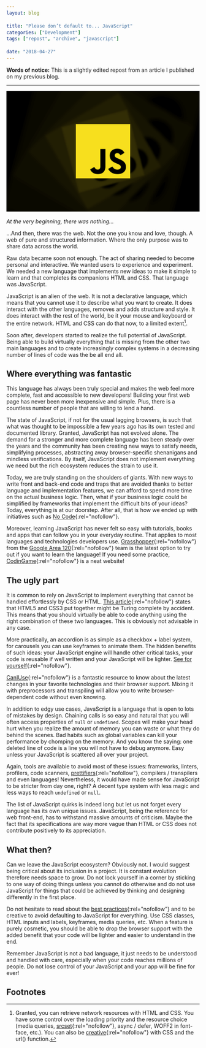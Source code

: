 ```yaml
---
layout: blog

title: "Please don’t default to... JavaScript"
categories: ["Development"]
tags: ["repost", "archive", "javascript"]

date: "2018-04-27"
---
```


**Words of notice:** This is a slightly edited repost from an article I published on my previous blog.

***

![The official jQuery Logo](/assets/img/posts/20180427/header.png)

_At the very beginning, there was nothing..._

...And then, there was the web. Not the one you know and love, though. A web of pure and structured information. Where
the only purpose was to share data across the world.

Raw data became soon not enough. The act of sharing needed to become personal and interactive. We wanted users to
experience and experiment. We needed a new language that implements new ideas to make it simple to learn and that
completes its companions HTML and CSS. That language was JavaScript.

<!-- READ MORE -->

JavaScript is an alien of the web. It is not a declarative language, which means that you cannot use it to describe what
you want to create. It does interact with the other languages, removes and adds structure and style. It does interact
with the rest of the world, be it your mouse and keyboard or the entire network. HTML and CSS can do that now, to a
limited extent[^1].

Soon after, developers started to realize the full potential of JavaScript. Being able to build virtually everything
that is missing from the other two main languages and to create increasingly complex systems in a decreasing number of
lines of code was the be all end all.

## Where everything was fantastic

This language has always been truly special and makes the web feel more complete, fast and accessible to new developers!
Building your first web page has never been more inexpensive and simple. Plus, there is a countless number of people
that are willing to lend a hand.

The state of JavaScript, if not for the usual lagging browsers, is such that what was thought to be impossible a few
years ago has its own tested and documented library. Granted, JavaScript has not evolved alone. The demand for a
stronger and more complete language has been steady over the years and the community has been creating new ways to
satisfy needs, simplifying processes, abstracting away browser-specific shenanigans and mindless verifications. By
itself, JavaScript does not implement everything we need but the rich ecosystem reduces the strain to use it.

Today, we are truly standing on the shoulders of giants. With new ways to write front and back-end code and traps that
are avoided thanks to better language and implementation features, we can afford to spend more time on the actual
business logic. Then, what if your business logic could be simplified by frameworks that implement the difficult bits of
your ideas? Today, everything is at our doorstep. After all, that is how we ended up with initiatives such as [No Code](https://www.nocode.tech/){:rel="nofollow"}.

Moreover, learning JavaScript has never felt so easy with tutorials, books and apps that can follow you in your everyday
routine. That applies to most languages and technologies developers use. [Grasshopper](https://grasshopper.codes/){:rel="nofollow"}
from the [Google Area 120](https://area120.google.com/){:rel="nofollow"} team is the latest option to try out if you
want to learn the language! If you need some practice, [CodinGame](https://www.codingame.com/){:rel="nofollow"} is a
neat website!

## The ugly part

It is common to rely on JavaScript to implement everything that cannot be handled effortlessly by CSS or HTML. [This article](http://beza1e1.tuxen.de/articles/accidentally_turing_complete.html){:rel="nofollow"}
states that HTML5 and CSS3 put together might be Turing complete by accident. This means that you should virtually be
able to code anything using the right combination of these two languages. This is obviously not advisable in any case.

More practically, an accordion is as simple as a checkbox + label system, for carousels you can use keyframes to animate
them. The hidden benefits of such ideas: your JavaScript engine will handle other critical tasks, your code is reusable
if well written and your JavaScript will be lighter. [See for yourself](https://codepen.io/Vincenzo/pen/xjwpvw){:rel="nofollow"}.

[CanIUse](https://caniuse.com/){:rel="nofollow"} is a fantastic resource to know about the latest changes in your
favorite technologies and their browser support. Mixing it with preprocessors and transpiling will allow you to write
browser-dependent code without even knowing.

In addition to edgy use cases, JavaScript is a language that is open to lots of mistakes by design. Chaining calls is so
easy and natural that you will often access properties of `null` or `undefined`. Scopes will make your head hurt when
you realize the amount of memory you can waste or what they do behind the scenes. Bad habits such as global variables
can kill your performance by chomping on the memory. And you know the saying: one deleted line of code is a line you
will not have to debug anymore. Easy unless your JavaScript is scattered all over your project.

Again, tools are available to avoid most of these issues: frameworks, linters, profilers, code scanners, [prettifiers](https://prettier.io/){:rel="nofollow"},
compilers / transpilers and even languages! Nevertheless, it would have made sense for JavaScript to be stricter from
day one, right? A decent type system with less magic and less ways to reach `undefined` or `null`.

The list of JavaScript quirks is indeed long but let us not forget every language has its own unique issues. JavaScript,
being the reference for web front-end, has to withstand massive amounts of criticism. Maybe the fact that its
specifications are way more vague than HTML or CSS does not contribute positively to its appreciation.

## What then?

Can we leave the JavaScript ecosystem? Obviously not. I would suggest being critical about its inclusion in a project.
It is constant evolution therefore needs space to grow. Do not lock yourself in a corner by sticking to one way of doing
things unless you cannot do otherwise and do not use JavaScript for things that could be achieved by thinking and
designing differently in the first place.

Do not hesitate to read about the [best practices](https://jstherightway.org/){:rel="nofollow"} and to be creative to
avoid defaulting to JavaScript for everything. Use CSS classes, HTML inputs and labels, keyframes, media queries, etc.
When a feature is purely cosmetic, you should be able to drop the browser support with the added benefit that your code
will be lighter and easier to understand in the end.

Remember JavaScript is not a bad language, it just needs to be understood and handled with care, especially when your
code reaches millions of people. Do not lose control of your JavaScript and your app will be fine for ever!

## Footnotes

[^1]: Granted, you can retrieve network resources with HTML and CSS. You have some control over the loading priority and
the resource choice (media queries, [srcset](https://developer.mozilla.org/en-US/docs/Web/HTML/Element/img#attr-srcset){:rel="nofollow"},
async / defer, WOFF2 in font-face, etc.). You can also be [creative](https://github.com/jbtronics/CrookedStyleSheets){:rel="nofollow"}
with CSS and the url() function.